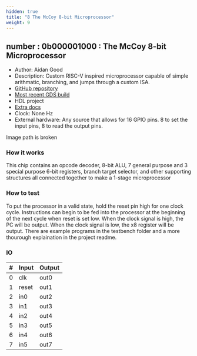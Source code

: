 ```yaml
---
hidden: true
title: "8 The McCoy 8-bit Microprocessor"
weight: 9
---
```


## number : 0b000001000 : The McCoy 8-bit Microprocessor

* Author: Aidan Good
* Description: Custom RISC-V inspired microprocessor capable of simple arithmatic, branching, and jumps through a custom ISA.
* [GitHub repository](https://github.com/AidanGood/tt02-McCoy)
* [Most recent GDS build](https://github.com/AidanGood/tt02-McCoy/actions/runs/3616269229)
* HDL project
* [Extra docs](https://github.com/cpldcpu/tinytapeout_mcpu5/blob/main/README.md)
* Clock: None Hz
* External hardware: Any source that allows for 16 GPIO pins. 8 to set the input pins, 8 to read the output pins.

Image path is broken

### How it works

This chip contains an opcode decoder, 8-bit ALU, 7 general purpose and 3 special purpose 6-bit registers, branch target selector, and other supporting structures all connected together to make a 1-stage microprocessor

### How to test

To put the processor in a valid state, hold the reset pin high for one clock cycle. Instructions can begin to be fed into the processor at the beginning of the next cycle when reset is set low. When the clock signal is high, the PC will be output. When the clock signal is low, the x8 register will be output. There are example programs in the testbench folder and a more thourough explaination in the project readme.

### IO

| # | Input        | Output       |
|---|--------------|--------------|
| 0 | clk  | out0 |
| 1 | reset  | out1 |
| 2 | in0  | out2 |
| 3 | in1  | out3 |
| 4 | in2  | out4 |
| 5 | in3  | out5 |
| 6 | in4  | out6 |
| 7 | in5  | out7 |
